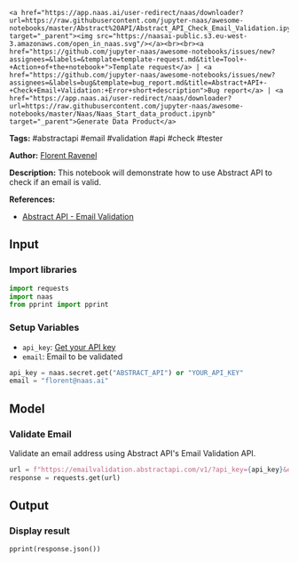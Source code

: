    <a href="https://app.naas.ai/user-redirect/naas/downloader?url=https://raw.githubusercontent.com/jupyter-naas/awesome-notebooks/master/Abstract%20API/Abstract_API_Check_Email_Validation.ipynb" target="_parent"><img src="https://naasai-public.s3.eu-west-3.amazonaws.com/open_in_naas.svg"/></a><br><br><a href="https://github.com/jupyter-naas/awesome-notebooks/issues/new?assignees=&labels=&template=template-request.md&title=Tool+-+Action+of+the+notebook+">Template request</a> | <a href="https://github.com/jupyter-naas/awesome-notebooks/issues/new?assignees=&labels=bug&template=bug_report.md&title=Abstract+API+-+Check+Email+Validation:+Error+short+description">Bug report</a> | <a href="https://app.naas.ai/user-redirect/naas/downloader?url=https://raw.githubusercontent.com/jupyter-naas/awesome-notebooks/master/Naas/Naas_Start_data_product.ipynb" target="_parent">Generate Data Product</a>

**Tags:** #abstractapi #email #validation #api #check #tester

**Author:** [Florent Ravenel](https://www.linkedin.com/in/florent-ravenel/)

**Description:** This notebook will demonstrate how to use Abstract API to check if an email is valid.

**References:**
- [Abstract API - Email Validation](https://app.abstractapi.com/api/email-validation/tester)

## Input

### Import libraries


```python
import requests
import naas
from pprint import pprint
```

### Setup Variables
- `api_key`: [Get your API key](https://app.abstractapi.com/signup)
- `email`: Email to be validated


```python
api_key = naas.secret.get("ABSTRACT_API") or "YOUR_API_KEY"
email = "florent@naas.ai"
```

## Model

### Validate Email

Validate an email address using Abstract API's Email Validation API.


```python
url = f"https://emailvalidation.abstractapi.com/v1/?api_key={api_key}&email={email}"
response = requests.get(url)
```

## Output

### Display result


```python
pprint(response.json())
```

 
